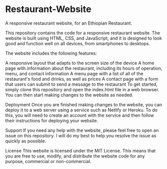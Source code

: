 # Restaurant-Website
A responsive restaurant website, for an Ethiopian Restaurant.

This repository contains the code for a responsive restaurant website. The website is built using HTML, CSS, and JavaScript, and it is designed to look good and function well on all devices, from smartphones to desktops.

The website includes the following features:

A responsive layout that adapts to the screen size of the device
A home page with information about the restaurant, including its hours of operation, menu, and contact information
A menu page with a list of all of the restaurant's food and drinks, as well as prices
A contact page with a form that users can submit to send a message to the restaurant
To get started, simply clone this repository and open the index.html file in a web browser. You can then start making changes to the website as needed.

Deployment
Once you are finished making changes to the website, you can deploy it to a web server using a service such as Netlify or Heroku. To do this, you will need to create an account with the service and then follow their instructions for deploying your website.

Support
If you need any help with the website, please feel free to open an issue on this repository. I will do my best to help you resolve the issue as quickly as possible.

License
This website is licensed under the MIT License. This means that you are free to use, modify, and distribute the website code for any purpose, commercial or non-commercial.

